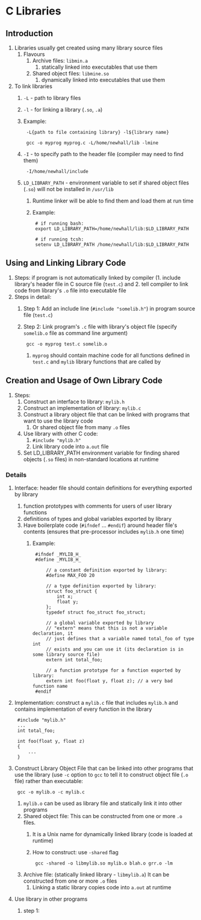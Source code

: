 # C Libraries #
## Introduction ##
1. Libraries usually get created using many library source files
	1. Flavours
		1. Archive files: `libmin.a`
			1. statically linked into executables that use them
		2. Shared object files: `libmine.so`
			1. dynamically linked into executables that use them
2. To link libraries
	1. `-L` - path to library files
	2. `-l` - for linking a library (`.so`, `.a`)
	3. Example:

			-L{path to file containing library} -l${library name}
			
			gcc -o myprog myprog.c -L/home/newhall/lib -lmine
			
	4. `-I` - to specify path to the header file (compiler may need to find them)

			-I/home/newhall/include
			
	5. `LD_LIBRARY_PATH` - environment variable to set if shared object files (`.so`) will not be installed in `/usr/lib`
		1. Runtime linker will be able to find them and load them at run time
		2. Example:

				# if running bash:
				export LD_LIBRARY_PATH=/home/newhall/lib:$LD_LIBRARY_PATH
				
				# if running tcsh:
				setenv LD_LIBRARY_PATH /home/newhall/lib:$LD_LIBRARY_PATH 

## Using and Linking Library Code ##
1. Steps: if program is not automatically linked by compiler (1. include library's header file in C source file (`test.c`) and 2. tell compiler to link code from library's `.o` file into executable file
2. Steps in detail:
	1. Step 1: Add an include line (`#include "somelib.h"`) in program source file (`test.c`)
	2. Step 2: Link program's `.c` file with library's object file (specify `somelib.o` file as command line argument)
		
			gcc -o myprog test.c somelib.o
			
		1. `myprog` should contain machine code for all functions defined in `test.c` and `mylib` library functions that are called by

## Creation and Usage of Own Library Code ##
1. Steps:
	1. Construct an interface to library: `mylib.h`
	2. Construct an implementation of library: `mylib.c`
	3. Construct a library object file that can be linked with programs that want to use the library code
		1. Or shared object file from many `.o` files
	4. Use library with other C code:
		1. `#include "mylib.h"`
		2. Link library code into `a.out` file
	5. Set LD_LIBRARY_PATH environment variable for finding shared objects (`.so` files) in non-standard locations at runtime

### Details ###
1. Interface: header file should contain definitions for everything exported by library
	1. function prototypes with comments for users of user library functions
	2. definitions of types and global variables exported by library
	3. Have boilerplate code (`#ifndef` ... `#endif`) around header file's contents (ensures that pre-processor includes `mylib.h` one time)
		1. Example:

				#ifndef _MYLIB_H_
				#define _MYLIB_H_
			
					// a constant definition exported by library:
					#define MAX_FOO 20
					
					// a type definition exported by library:
					struct foo_struct {
						int x;
						float y;
					};
					typedef struct foo_struct foo_struct;
					
					// a global variable exported by library
					// "extern" means that this is not a variable declaration, it
					// just defines that a variable named total_foo of type int
					// exists and you can use it (its declaration is in some library source file)
					extern int total_foo;
					
					// a function prototype for a function exported by library:
					extern int foo(float y, float z); // a very bad function name
				#endif

2. Implementation: construct a `mylib.c` file that includes `mylib.h` and contains implementation of every function in the library

		#include "mylib.h"
		...
		int total_foo;
		
		int foo(float y, float z)
		{
			...
		}	
		
3. Construct Library Object File that can be linked into other programs that use the library (use `-c` option to `gcc` to tell it to construct object file (`.o` file) rather than executable:

		gcc -o mylib.o -c mylib.c
		
	1. `mylib.o` can be used as library file and statically link it into other programs
	2. Shared object file: This can be constructed from one or more `.o` files.
		1. It is a Unix name for dynamically linked library (code is loaded at runtime)
		2. How to construct: use `-shared` flag

				gcc -shared -o libmylib.so mylib.o blah.o grr.o -lm
				
	3. Archive file: (statically linked library - `libmylib.a`) It can be constructed from one or more `.o` files
		1. Linking a static library copies code into `a.out` at runtime
4. Use library in other programs
	1. step 1: 
			